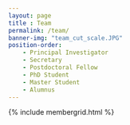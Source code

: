 ```yaml
--- 
layout: page
title : Team
permalink: /team/
banner-img: "team_cut_scale.JPG"
position-order:
    - Principal Investigator
    - Secretary
    - Postdoctoral Fellow
    - PhD Student
    - Master Student
    - Alumnus
---
```


{% include membergrid.html %}

